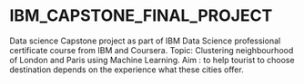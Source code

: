 # IBM_CAPSTONE_FINAL_PROJECT

Data science Capstone project as part of IBM Data Science professional certificate course from IBM and Coursera.
Topic: Clustering neighbourhood of London and Paris using Machine Learning.
Aim :  to help tourist to choose destination depends on the experience what these cities offer.
